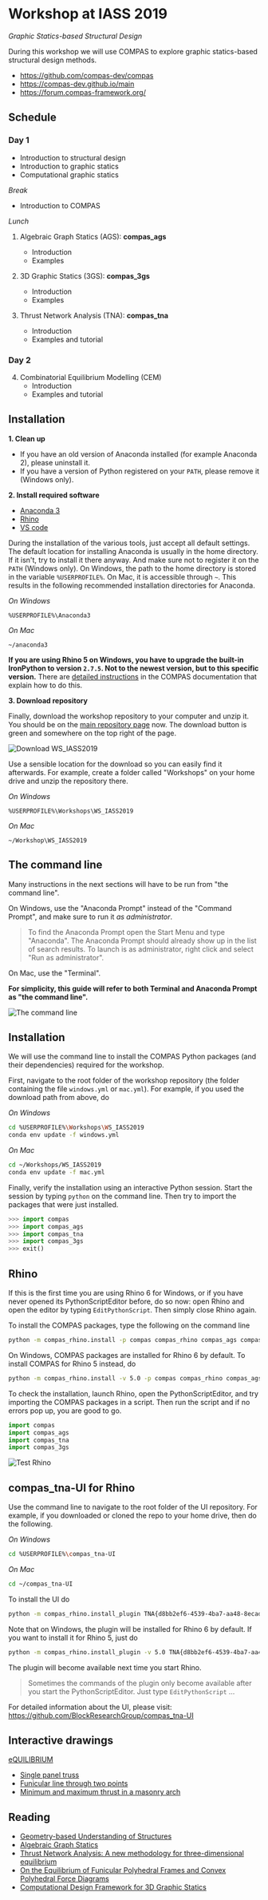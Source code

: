 # Workshop at IASS 2019

*Graphic Statics-based Structural Design*

During this workshop we will use COMPAS to explore graphic statics-based structural design methods.

* https://github.com/compas-dev/compas
* https://compas-dev.github.io/main
* https://forum.compas-framework.org/


## Schedule

### Day 1

* Introduction to structural design
* Introduction to graphic statics
* Computational graphic statics

*Break*

* Introduction to COMPAS

*Lunch*


1. Algebraic Graph Statics (AGS): **compas_ags**
    * Introduction
    * Examples

2. 3D Graphic Statics (3GS): **compas_3gs**
    * Introduction
    * Examples

3. Thrust Network Analysis (TNA): **compas_tna**
    * Introduction
    * Examples and tutorial


### Day 2

4. Combinatorial Equilibrium Modelling (CEM)
    * Introduction
    * Examples and tutorial


## Installation

<!-- [Instructions for Mac](mac.md) -->
<!-- [Instructions for Windows](windows.md) -->

**1. Clean up**

*   If you have an old version of Anaconda installed (for example Anaconda 2), please uninstall it.
*   If you have a version of Python registered on your `PATH`, please remove it (Windows only).

**2. Install required software**

*   [Anaconda 3](https://www.anaconda.com/distribution/)
*   [Rhino](https://www.rhino3d.com/download)
*   [VS code](https://code.visualstudio.com/)

During the installation of the various tools, just accept all default settings.
The default location for installing Anaconda is usually in the home directory.
If it isn't, try to install it there anyway.
And make sure not to register it on the `PATH` (Windows only).
On Windows, the path to the home directory is stored in the variable `%USERPROFILE%`.
On Mac, it is accessible through `~`.
This results in the following recommended installation directories for Anaconda.

*On Windows*

```
%USERPROFILE%\Anaconda3
```

*On Mac*

```
~/anaconda3
```

**If you are using Rhino 5 on Windows, you have to upgrade the built-in IronPython to version `2.7.5`.
Not to the newest version, but to this specific version.**
There are [detailed instructions](https://compas-dev.github.io/main/environments/rhino.html)
in the COMPAS documentation that explain how to do this.


**3. Download repository**

Finally, download the workshop repository to your computer and unzip it.
You should be on the [main repository page](https://github.com/BlockResearchGroup/WS_IASS2019) now.
The download button is green and somewhere on the top right of the page.

![Download WS_IASS2019](_images/download-repo.png)

Use a sensible location for the download so you can easily find it afterwards.
For example, create a folder called "Workshops" on your home drive and unzip the repository there.

*On Windows*

```
%USERPROFILE%\Workshops\WS_IASS2019
```

*On Mac*

```
~/Workshop\WS_IASS2019
```


## The command line

Many instructions in the next sections will have to be run from "the command line".

On Windows, use the "Anaconda Prompt" instead of the "Command Prompt", and make sure to run it *as administrator*.

> To find the Anaconda Prompt open the Start Menu and type "Anaconda".
> The Anaconda Prompt should already show up in the list of search results.
> To launch is as administrator, right click and select "Run as administrator".

On Mac, use the "Terminal".

**For simplicity, this guide will refer to both Terminal and Anaconda Prompt as "the command line".**

![The command line](_images/the-command-line.png)


## Installation

We will use the command line to install the COMPAS Python packages (and their dependencies) required for the workshop.

First, navigate to the root folder of the workshop repository (the folder containing the file `windows.yml` or `mac.yml`).
For example, if you used the download path from above, do

*On Windows*

```bash
cd %USERPROFILE%\Workshops\WS_IASS2019
conda env update -f windows.yml
```

*On Mac*

```bash
cd ~/Workshops/WS_IASS2019
conda env update -f mac.yml
```

Finally, verify the installation using an interactive Python session.
Start the session by typing `python` on the command line.
Then try to import the packages that were just installed.

```python
>>> import compas
>>> import compas_ags
>>> import compas_tna
>>> import compas_3gs
>>> exit()
```

## Rhino

If this is the first time you are using Rhino 6 for Windows, or if you have never opened its
PythonScriptEditor before, do so now: open Rhino and open the editor by typing `EditPythonScript`.
Then simply close Rhino again.

To install the COMPAS packages, type the following on the command line

```bash
python -m compas_rhino.install -p compas compas_rhino compas_ags compas_tna compas_3gs
```

On Windows, COMPAS packages are installed for Rhino 6 by default.
To install COMPAS for Rhino 5 instead, do

```bash
python -m compas_rhino.install -v 5.0 -p compas compas_rhino compas_ags compas_tna compas_3gs
```

To check the installation, launch Rhino, open the PythonScriptEditor, and try
importing the COMPAS packages in a script.
Then run the script and if no errors pop up, you are good to go.

```python
import compas
import compas_ags
import compas_tna
import compas_3gs
```

![Test Rhino](_images/test-rhino.png)


## compas_tna-UI for Rhino

Use the command line to navigate to the root folder of the UI repository.
For example, if you downloaded or cloned the repo to your home drive, then do the following.

*On Windows*

```bash
cd %USERPROFILE%\compas_tna-UI
```

*On Mac*

```bash
cd ~/compas_tna-UI
```

To install the UI do

```bash
python -m compas_rhino.install_plugin TNA{d8bb2ef6-4539-4ba7-aa48-8ecadb23c229}
```

Note that on Windows, the plugin will be installed for Rhino 6 by default.
If you want to install it for Rhino 5, just do

```bash
python -m compas_rhino.install_plugin -v 5.0 TNA{d8bb2ef6-4539-4ba7-aa48-8ecadb23c229}
```

The plugin will become available next time you start Rhino.

> Sometimes the commands of the plugin only become available after you start the
> PythonScriptEditor. Just type `EditPythonScript` ...

For detailed information about the UI, please visit: https://github.com/BlockResearchGroup/compas_tna-UI



## Interactive drawings

[eQUILIBRIUM](http://block.arch.ethz.ch/eq)

* [Single panel truss](http://block.arch.ethz.ch/eq/drawing/view/36)
* [Funicular line through two points](http://block.arch.ethz.ch/eq/drawing/view/5)
* [Minimum and maximum thrust in a masonry arch](http://block.arch.ethz.ch/eq/drawing/view/16)


## Reading

* [Geometry-based Understanding of Structures](http://block.arch.ethz.ch/brg/publications/399)
* [Algebraic Graph Statics](http://block.arch.ethz.ch/brg/publications/413)
* [Thrust Network Analysis: A new methodology for three-dimensional equilibrium](http://block.arch.ethz.ch/brg/publications/355)
* [On the Equilibrium of Funicular Polyhedral Frames and Convex Polyhedral Force Diagrams](http://block.arch.ethz.ch/brg/publications/444)
* [Computational Design Framework for 3D Graphic Statics](http://block.arch.ethz.ch/brg/publications/897)
